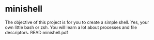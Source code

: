 # minishell
 The objective of this project is for you to create a simple shell. Yes, your own little bash or zsh. You will learn a lot about processes and file descriptors.
READ minishell.pdf

